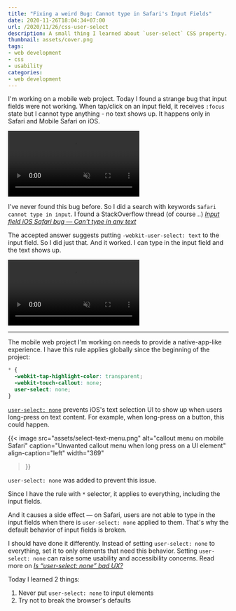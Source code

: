 ```yaml
---
title: "Fixing a weird Bug: Cannot type in Safari's Input Fields"
date: 2020-11-26T18:04:34+07:00
url: /2020/11/26/css-user-select
description: A small thing I learned about `user-select` CSS property.
thumbnail: assets/cover.png
tags:
- web development
- css
- usability
categories:
- web development
---
```


I'm working on a mobile web project. Today I found a strange bug that
input fields were not working. When tap/click on an input field, it receives `:focus` state
but I cannot type anything - no text shows up.
It happens only in Safari and Mobile Safari on iOS.

<video src="assets/bug.mp4" autoplay muted controls loop></video>

I've never found this bug before. So I did a search with keywords `Safari cannot type in input`.
I found a StackOverflow thread (of course ..)
[_Input field iOS Safari bug — Can't type in any text_](https://stackoverflow.com/questions/32851413/input-field-ios-safari-bug-cant-type-in-any-text)

The accepted answer suggests putting `-webkit-user-select: text` to the input field.
So I did just that. And it worked. I can type in the input field and the text shows up.

<video src="assets/bug-fixed.mp4" autoplay muted controls loop></video>

-----

The mobile web project I'm working on needs to provide a native-app-like experience.
I have this rule applies globally since the beginning of the project:

```css {hl_lines=[4]}
* {
  -webkit-tap-highlight-color: transparent;
  -webkit-touch-callout: none;
  user-select: none;
}
```

[`user-select: none`](https://developer.mozilla.org/en-US/docs/Web/CSS/user-select) prevents iOS's text selection UI to show up when users long-press on text content.
For example, when long-press on a button, this could happen.

{{< image
  src="assets/select-text-menu.png"
  alt="callout menu on mobile Safari"
  caption="Unwanted callout menu when long press on a UI element"
  align-caption="left"
  width="369"
>}}

`user-select: none` was added to prevent this issue.

Since I have the rule with `*` selector, it applies to everything,
including the input fields.

And it causes a side effect &mdash; on Safari, users are not able to type in the input fields
when there is `user-select: none` applied to them.
That's why the default behavior of input fields is broken.

<p class="message--warning">
I should have done it differently. Instead of setting <code>user-select: none</code> to everything,
set it to only elements that need this behavior. Setting <code>user-select: none</code>
can raise some usability and accessibility concerns.
Read more on <a href="https://ux.stackexchange.com/questions/83184/is-user-select-none-bad-ux" target="_blank" rel="noreferrer noopener"><em>Is “user-select: none” bad UX?</em></a>
</p>

Today I learned 2 things:

1. Never put `user-select: none` to input elements
2. Try not to break the browser's defaults

